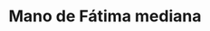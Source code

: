 ---
title: Mano de Fátima mediana
date: 
draft: false

# descripcion
description : Mano de Fátima mediana

materials: Plata 925

color: Plateado

dimensions: 1,8cm x 2,5cm

code: 02-14-0199

type: "Dijes"

categories: []

price: $1.950,00

# Images
# first image will be shown in the product page
images:
  # - image: "images/path_to_image"
  # La ubicacion de las imagenes es imagenes/Dijes/Dijes.Plata/02-14-0199-mano-de-fatima-mediana
  - image: "./images/dijes/plata/02-14-0199-mano-de-fatima-mediana.JPG"
---